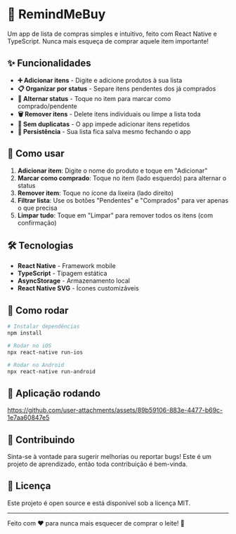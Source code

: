 # 🛒 RemindMeBuy

Um app de lista de compras simples e intuitivo, feito com React Native e TypeScript. Nunca mais esqueça de comprar aquele item importante!

## ✨ Funcionalidades

- **➕ Adicionar itens** - Digite e adicione produtos à sua lista
- **📋 Organizar por status** - Separe itens pendentes dos já comprados
- **🔄 Alternar status** - Toque no item para marcar como comprado/pendente
- **🗑️ Remover itens** - Delete itens individuais ou limpe a lista toda
- **🚫 Sem duplicatas** - O app impede adicionar itens repetidos
- **💾 Persistência** - Sua lista fica salva mesmo fechando o app

## 🎯 Como usar

1. **Adicionar item**: Digite o nome do produto e toque em "Adicionar"
2. **Marcar como comprado**: Toque no item (lado esquerdo) para alternar o status
3. **Remover item**: Toque no ícone da lixeira (lado direito)
4. **Filtrar lista**: Use os botões "Pendentes" e "Comprados" para ver apenas o que precisa
5. **Limpar tudo**: Toque em "Limpar" para remover todos os itens (com confirmação)

## 🛠️ Tecnologias

- **React Native** - Framework mobile
- **TypeScript** - Tipagem estática
- **AsyncStorage** - Armazenamento local
- **React Native SVG** - Ícones customizáveis

## 🚀 Como rodar

```bash
# Instalar dependências
npm install

# Rodar no iOS
npx react-native run-ios

# Rodar no Android
npx react-native run-android
```
## 📱 Aplicação rodando 

https://github.com/user-attachments/assets/89b59106-883e-4477-b69c-1e7aa60847e5




## 🤝 Contribuindo

Sinta-se à vontade para sugerir melhorias ou reportar bugs! Este é um projeto de aprendizado, então toda contribuição é bem-vinda.

## 📄 Licença

Este projeto é open source e está disponível sob a licença MIT.

---

Feito com ❤️ para nunca mais esquecer de comprar o leite! 🥛
